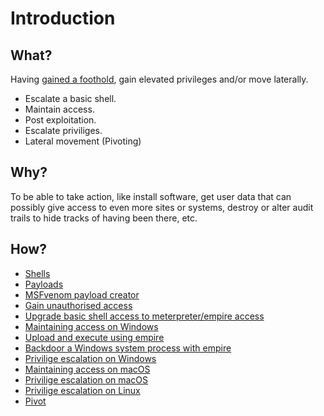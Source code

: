 # Introduction

## What?

Having [gained a foothold](unauthorised-access.md), gain elevated privileges and/or move laterally.

* Escalate a basic shell.
* Maintain access.
* Post exploitation.
* Escalate priviliges.
* Lateral movement (Pivoting)

## Why?

To be able to take action, like install software, get user data that can possibly give access to even more sites or systems, destroy or alter audit trails to hide tracks of having been there, etc.

## How?

* [Shells](shells.md)
* [Payloads](payloads.md)
* [MSFvenom payload creator](msfvenom.md)
* [Gain unauthorised access](unauthorised-access.md)
* [Upgrade basic shell access to meterpreter/empire access](escalate-shell.md)
* [Maintaining access on Windows](maintain-windows.md)
* [Upload and execute using empire](upload-exec.md)
* [Backdoor a Windows system process with empire](backdoor-windows.md)
* [Privilige escalation on Windows](pe-windows.md)
* [Maintaining access on macOS](maintain-macos.md)
* [Privilige escalation on macOS](pe-macos.md)
* [Privilige escalation on Linux](pe-linux.md)
* [Pivot](pivoting.md)


